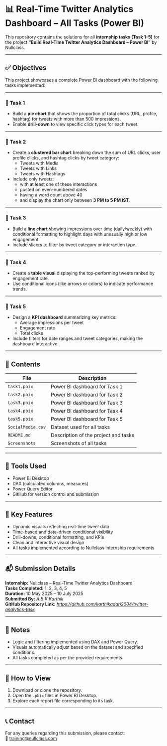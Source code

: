 # 📊 Real-Time Twitter Analytics Dashboard – All Tasks (Power BI)

This repository contains the solutions for all **internship tasks (Task 1–5)** for the project **“Build Real-Time Twitter Analytics Dashboard – Power BI”** by Nullclass.

---

## ✅ Objectives

This project showcases a complete Power BI dashboard with the following tasks implemented:

---

### 🚀 Task 1
- Build a **pie chart** that shows the proportion of total clicks (URL, profile, hashtag) for tweets with more than 500 impressions.
- Enable **drill-down** to view specific click types for each tweet.

---

### 🚀 Task 2
- Create a **clustered bar chart** breaking down the sum of URL clicks, user profile clicks, and hashtag clicks by tweet category:
  - Tweets with Media
  - Tweets with Links
  - Tweets with Hashtags
- Include only tweets:
  - with at least one of these interactions
  - posted on even-numbered dates
  - having a word count above 40
  - and display the chart only between **3 PM to 5 PM IST**.

---

### 🚀 Task 3
- Build a **line chart** showing impressions over time (daily/weekly) with conditional formatting to highlight days with unusually high or low engagement.
- Include slicers to filter by tweet category or interaction type.

---

### 🚀 Task 4
- Create a **table visual** displaying the top-performing tweets ranked by engagement rate.
- Use conditional icons (like arrows or colors) to indicate performance trends.

---

### 🚀 Task 5
- Design a **KPI dashboard** summarizing key metrics:
  - Average impressions per tweet
  - Engagement rate
  - Total clicks
- Include filters for date ranges and tweet categories, making the dashboard interactive.

---

## 📂 Contents

| File                | Description                          |
|---------------------|--------------------------------------|
| `task1.pbix`        | Power BI dashboard for Task 1        |
| `task2.pbix`        | Power BI dashboard for Task 2        |
| `task3.pbix`        | Power BI dashboard for Task 3        |
| `task4.pbix`        | Power BI dashboard for Task 4        |
| `task5.pbix`        | Power BI dashboard for Task 5        |
| `SocialMedia.csv`   | Dataset used for all tasks           |
| `README.md`         | Description of the project and tasks |
| `Screenshots`       | Screenshots of all tasks             |
---

## 🔧 Tools Used

- Power BI Desktop
- DAX (calculated columns, measures)
- Power Query Editor
- GitHub for version control and submission

---

## 📝 Key Features

- Dynamic visuals reflecting real-time tweet data
- Time-based and data-driven conditional visibility
- Drill-downs, conditional formatting, and KPIs
- Clean and interactive visual design
- All tasks implemented according to Nullclass internship requirements

---

## 📬 Submission Details

**Internship:** Nullclass – Real-Time Twitter Analytics Dashboard  
**Tasks Completed:** 1, 2, 3, 4, 5  
**Duration:** 10 May 2025 – 10 July 2025  
**Submitted By:** *A.B.K.Karthik*  
**GitHub Repository Link:** *https://github.com/karthikadari2004/twitter-analytics-task*

---

## 🧠 Notes

- Logic and filtering implemented using DAX and Power Query.
- Visuals automatically adjust based on the dataset and specified conditions.
- All tasks completed as per the provided requirements.

---

## 📌 How to View

1. Download or clone the repository.
2. Open the `.pbix` files in Power BI Desktop.
3. Explore each report file corresponding to its task.

---

## 📞 Contact

For any queries regarding this submission, please contact:  
📧 training@nullclass.com  
